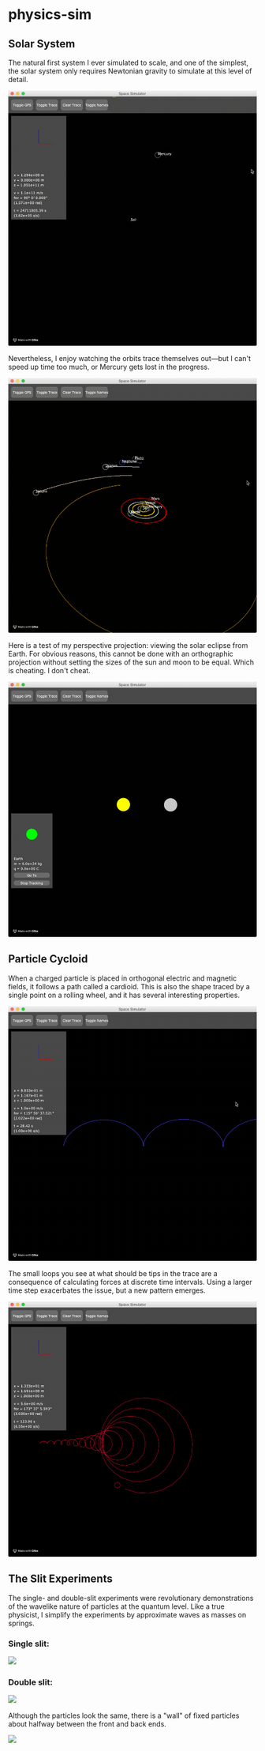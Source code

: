 # physics-sim

## Solar System
The natural first system I ever simulated to scale, and one of the simplest, the solar system only requires Newtonian gravity to simulate at this level of detail.

![](innerPlanets.gif)

Nevertheless, I enjoy watching the orbits trace themselves out—but I can't speed up time too much, or Mercury gets lost in the progress.

![](bigTime.gif)

Here is a test of my perspective projection: viewing the solar eclipse from Earth. For obvious reasons, this cannot be done with an orthographic projection without setting the sizes of the sun and moon to be equal. Which is cheating. I don't cheat.

![](eclipse.gif)

## Particle Cycloid
When a charged particle is placed in orthogonal electric and magnetic fields, it follows a path called a cardioid. This is also the shape traced by a single point on a rolling wheel, and it has several interesting properties.

![](cycloid.gif)

The small loops you see at what should be tips in the trace are a consequence of calculating forces at discrete time intervals. Using a larger time step exacerbates the issue, but a new pattern emerges.

![](donut.gif)

## The Slit Experiments
The single- and double-slit experiments were revolutionary demonstrations of the wavelike nature of particles at the quantum level. Like a true physicist, I simplify the experiments by approximate waves as masses on springs.

### Single slit:

![](singleSlitResult.gif)

### Double slit:

![](doubleSlitResult.gif)

Although the particles look the same, there is a "wall" of fixed particles about halfway between the front and back ends.

![](singleSlitWall.gif)
